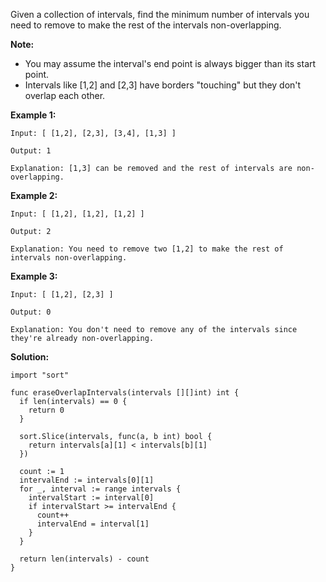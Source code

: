 Given a collection of intervals, find the minimum number of intervals you need to remove to make the rest of the intervals non-overlapping.

**Note:**

- You may assume the interval's end point is always bigger than its start point.
- Intervals like [1,2] and [2,3] have borders "touching" but they don't overlap each other.

**Example 1:**

```
Input: [ [1,2], [2,3], [3,4], [1,3] ]

Output: 1

Explanation: [1,3] can be removed and the rest of intervals are non-overlapping.
```

**Example 2:**

```
Input: [ [1,2], [1,2], [1,2] ]

Output: 2

Explanation: You need to remove two [1,2] to make the rest of intervals non-overlapping.
```

**Example 3:**

```
Input: [ [1,2], [2,3] ]

Output: 0

Explanation: You don't need to remove any of the intervals since they're already non-overlapping.
```

**Solution:**

```golang
import "sort"

func eraseOverlapIntervals(intervals [][]int) int {
  if len(intervals) == 0 {
    return 0
  }

  sort.Slice(intervals, func(a, b int) bool {
    return intervals[a][1] < intervals[b][1]
  })

  count := 1
  intervalEnd := intervals[0][1]
  for _, interval := range intervals {
    intervalStart := interval[0]
    if intervalStart >= intervalEnd {
      count++
      intervalEnd = interval[1]
    }
  }

  return len(intervals) - count
}
```
